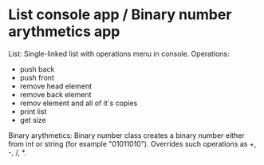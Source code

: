 # List console app / Binary number arythmetics app
List:
  Single-linked list with operations menu in console. 
  Operations:
  - push back
  - push front
  - remove head element
  - remove back element
  - remov element and all of it`s copies
  - print list
  - get size

Binary arythmetics:
  Binary number class creates a binary number either from int or string (for example "01011010"). Overrides such operations as +, -, /, *. 
